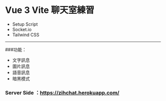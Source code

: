 # Vue 3 Vite 聊天室練習
- Setup Script
- Socket.io
- Tailwind CSS
---
###功能：
- 文字訊息
- 圖片訊息
- 語音訊息
- 暗黑模式
### Server Side ：https://zihchat.herokuapp.com/


